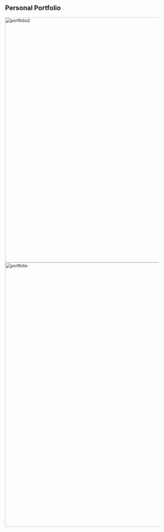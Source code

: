 ## Personal Portfolio


<img width="803" alt="portfolio2" src="https://user-images.githubusercontent.com/86543368/177061411-f23c4c56-fca7-4057-98c6-aa4a1c336787.PNG">
<img width="866" alt="portfolio" src="https://user-images.githubusercontent.com/86543368/177061413-1d62ddf3-a1f8-4ed7-9620-e0f2a079d332.PNG">
